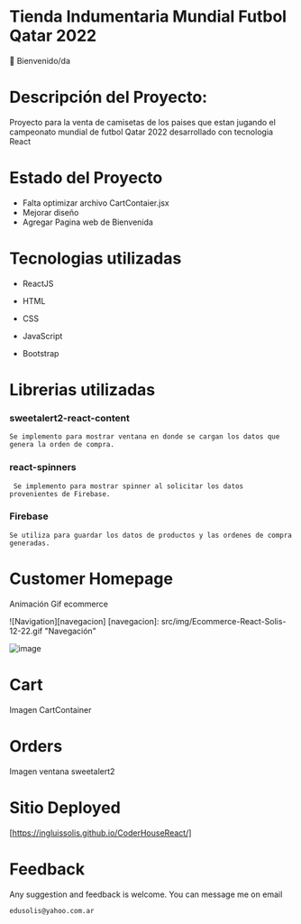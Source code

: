 # Tienda Indumentaria Mundial Futbol Qatar 2022

👋 Bienvenido/da

# Descripción del Proyecto:

Proyecto para la venta de camisetas de los paises que estan jugando el campeonato mundial de futbol Qatar 2022 desarrollado con tecnologia React

# Estado del Proyecto

- Falta optimizar archivo CartContaier.jsx
- Mejorar diseño
- Agregar Pagina web de Bienvenida

# Tecnologias utilizadas

- ReactJS

- HTML

- CSS

- JavaScript

- Bootstrap

# Librerias utilizadas

### sweetalert2-react-content
    Se implemento para mostrar ventana en donde se cargan los datos que genera la orden de compra.

### react-spinners
     Se implemento para mostrar spinner al solicitar los datos provenientes de Firebase.

### Firebase
    Se utiliza para guardar los datos de productos y las ordenes de compra generadas.
# Customer Homepage

Animación Gif ecommerce

![Navigation][navegacion]
[navegacion]: src/img/Ecommerce-React-Solis-12-22.gif "Navegación"

![image](https://github.com/IngLuissolis/CoderHouseReact/main/src/img/Ecommerce-React-Solis-12-22.gif)

# Cart

Imagen CartContainer

# Orders

Imagen ventana sweetalert2

# Sitio Deployed

[https://ingluissolis.github.io/CoderHouseReact/]

# Feedback

Any suggestion and feedback is welcome. You can message me on email

`edusolis@yahoo.com.ar`
